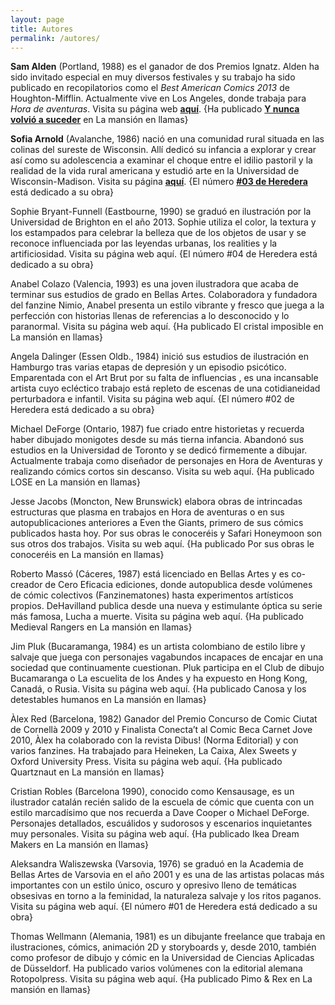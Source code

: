 ```yaml
---
layout: page
title: Autores
permalink: /autores/
---
```


**Sam Alden** (Portland, 1988) es el ganador de dos Premios Ignatz. Alden ha sido invitado especial en muy diversos festivales y su trabajo ha sido publicado en recopilatorios como el *Best American Comics 2013* de Houghton-Mifflin. Actualmente vive en Los Angeles, donde trabaja para *Hora de aventuras*. Visita su página web [**aquí**](http://gingerlandcomics.com/). {Ha publicado [**Y nunca volvió a suceder**](http://dehavilland.co/producto/y-nunca-volvio-a-suceder-de-sam-alden/) en La mansión en llamas}

**Sofia Arnold** (Avalanche, 1986) nació en una comunidad rural situada en las colinas del sureste de Wisconsin. Allí dedicó su infancia a explorar y crear así como su adolescencia a examinar el choque entre el idilio pastoril y la realidad de la vida rural americana y estudió arte en la Universidad de Wisconsin-Madison. Visita su página [**aquí**](http://sofia-arnold.com/). {El número [**#03 de Heredera**](http://dehavilland.co/producto/heredera-03-sofia-arnold/) está dedicado a su obra}

Sophie Bryant-Funnell (Eastbourne, 1990) se graduó en ilustración por la Universidad de Brighton en el año 2013. Sophie utiliza el color, la textura y los estampados para celebrar la belleza que de los objetos de usar y se reconoce influenciada por las leyendas urbanas,  los realities y la artificiosidad. Visita su página web aquí. {El número #04 de Heredera está dedicado a su obra}

Anabel Colazo (Valencia, 1993) es una joven ilustradora que acaba de terminar sus estudios de grado en Bellas Artes. Colaboradora y fundadora del fanzine Nimio, Anabel presenta un estilo vibrante y fresco que juega a la perfección con historias llenas de referencias a lo desconocido y lo paranormal. Visita su página web aquí. {Ha publicado El cristal imposible en La mansión en llamas}

Angela Dalinger (Essen Oldb., 1984) inició sus estudios de ilustración en Hamburgo tras varias etapas de depresión y un episodio psicótico. Emparentada con el Art Brut por su falta de influencias , es una incansable artista cuyo ecléctico trabajo está repleto de escenas de una cotidianeidad perturbadora e infantil. Visita su página web aquí. {El número #02 de Heredera está dedicado a su obra}

Michael DeForge (Ontario, 1987) fue criado entre historietas y recuerda haber dibujado monigotes desde su más tierna infancia. Abandonó sus estudios en la Universidad de Toronto y se dedicó firmemente a dibujar. Actualmente trabaja como diseñador de personajes en Hora de Aventuras y realizando cómics cortos sin descanso. Visita su web aquí. {Ha publicado LOSE en La mansión en llamas}

Jesse Jacobs (Moncton, New Brunswick) elabora obras de intrincadas estructuras que plasma en trabajos en Hora de aventuras o en sus autopublicaciones anteriores a Even the Giants, primero de sus cómics publicados hasta hoy. Por sus obras le conoceréis y Safari Honeymoon son sus otros dos trabajos. Visita su web aquí. {Ha publicado Por sus obras le conoceréis en La mansión en llamas}

Roberto Massó (Cáceres, 1987) está licenciado en Bellas Artes y es co-creador de Cero Eficacia ediciones, donde autopublica desde volúmenes de cómic colectivos (Fanzinematones) hasta experimentos artísticos propios. DeHavilland publica desde una nueva y estimulante óptica su serie más famosa, Lucha a muerte. Visita su página web aquí. {Ha publicado Medieval Rangers en La mansión en llamas}

Jim Pluk (Bucaramanga, 1984) es un artista colombiano de estilo libre y salvaje que juega con personajes vagabundos incapaces de encajar en una sociedad que continuamente cuestionan. Pluk participa en el Club de dibujo Bucamaranga o La escuelita de los Andes y ha expuesto en Hong Kong, Canadá, o Rusia. Visita su página web aquí. {Ha publicado Canosa y los detestables humanos en La mansión en llamas}

Àlex Red (Barcelona, 1982) Ganador del Premio Concurso de Comic Ciutat de Cornellà 2009 y 2010 y Finalista Conecta’t al Comic Beca Carnet Jove 2010, Àlex ha colaborado con la revista Dibus! (Norma Editorial) y con varios fanzines. Ha trabajado para Heineken, La Caixa, Alex Sweets y Oxford University Press. Visita su página web aquí. {Ha publicado Quartznaut en La mansión en llamas}

Cristian Robles (Barcelona 1990), conocido como Kensausage, es un ilustrador catalán recién salido de la escuela de cómic que cuenta con un estilo marcadísimo que nos recuerda a Dave Cooper o Michael DeForge. Personajes detallados, escuálidos y sudorosos y escenarios inquietantes muy personales.  Visita su página web aquí. {Ha publicado Ikea Dream Makers en La mansión en llamas}

Aleksandra Waliszewska (Varsovia, 1976) se graduó en la Academia de Bellas Artes de Varsovia en el año 2001 y es una de las artistas polacas más importantes con un estilo único, oscuro y opresivo lleno de temáticas obsesivas en torno a la feminidad, la naturaleza salvaje y los ritos paganos. Visita su página web aquí. {El número #01 de Heredera está dedicado a su obra}

Thomas Wellmann (Alemania, 1981) es un dibujante freelance que trabaja en ilustraciones, cómics, animación 2D y storyboards y, desde 2010, también como profesor de dibujo y cómic en la Universidad de Ciencias Aplicadas de Düsseldorf. Ha publicado varios volúmenes con la editorial alemana Rotopolpress. Visita su página web aquí. {Ha publicado Pimo & Rex en La mansión en llamas}
